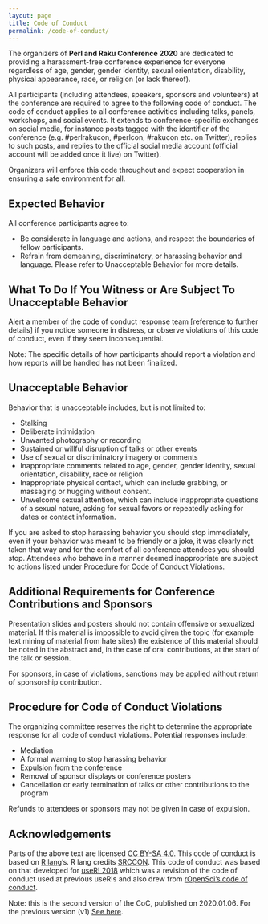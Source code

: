 ```yaml
---
layout: page
title: Code of Conduct
permalink: /code-of-conduct/
---
```


The organizers of **Perl and Raku Conference 2020** are dedicated to providing a
harassment-free conference experience for everyone regardless of age, gender,
gender identity, sexual orientation, disability, physical appearance, race, or
religion (or lack thereof).

All participants (including attendees, speakers, sponsors and volunteers) at the
conference are required to agree to the following code of conduct. The code of
conduct applies to all conference activities including talks, panels, workshops,
and social events. It extends to conference-specific exchanges on social media,
for instance posts tagged with the identifier of the conference (e.g.
\#perlrakucon, \#perlcon, \#rakucon etc. on Twitter), replies to such posts, and
replies to the official social media account (official account will be added
once it live) on Twitter).

Organizers will enforce this code throughout and expect cooperation in ensuring
a safe environment for all.

## Expected Behavior

All conference participants agree to:

* Be considerate in language and actions, and respect the boundaries of fellow
participants.
* Refrain from demeaning, discriminatory, or harassing behavior and language.
Please refer to Unacceptable Behavior for more details.

## What To Do If You Witness or Are Subject To Unacceptable Behavior

Alert a member of the code of conduct response team [reference to further
details] if you notice someone in distress, or observe violations of this code
of conduct, even if they seem inconsequential.

Note: The specific details of how participants should report a violation and how
reports will be handled has not been finalized.

## Unacceptable Behavior

Behavior that is unacceptable includes, but is not limited to:

* Stalking
* Deliberate intimidation
* Unwanted photography or recording
* Sustained or willful disruption of talks or other events
* Use of sexual or discriminatory imagery or comments
* Inappropriate comments related to age, gender, gender identity, sexual
orientation, disability, race or religion
* Inappropriate physical contact, which can include grabbing, or massaging or
hugging without consent.
* Unwelcome sexual attention, which can include inappropriate questions of a
sexual nature, asking for sexual favors or repeatedly asking for dates or
contact information.

If you are asked to stop harassing behavior you should stop immediately, even if
your behavior was meant to be friendly or a joke, it was clearly not taken that
way and for the comfort of all conference attendees you should stop.
Attendees who behave in a manner deemed inappropriate are subject to actions
listed under
[Procedure for Code of Conduct Violations](#procedure-for-code-of-conduct-violations).

## Additional Requirements for Conference Contributions and Sponsors

Presentation slides and posters should not contain offensive or sexualized material.
If this material is impossible to avoid given the topic (for example text mining
of material from hate sites)
the existence of this material should be noted in the abstract and, in the case
of oral contributions, at the start of the talk or session.

For sponsors, in case of violations, sanctions may be applied without return of
sponsorship contribution.

## Procedure for Code of Conduct Violations

The organizing committee reserves the right to determine the appropriate response
for all code of conduct violations. Potential responses include:

* Mediation
* A formal warning to stop harassing behavior
* Expulsion from the conference
* Removal of sponsor displays or conference posters
* Cancellation or early termination of talks or other contributions to the program

Refunds to attendees or sponsors may not be given in case of expulsion.

## Acknowledgements

Parts of the above text are licensed [CC BY-SA 4.0](http://creativecommons.org/licenses/by-sa/4.0/).
This code of conduct is based on [R lang](https://www.r-project.org/coc.html)’s. R lang credits [SRCCON](https://srccon.org/conduct/).
This code of conduct was based on that developed for [useR! 2018](https://user2018.r-project.org/code_of_conduct/)
which was a revision of the code of conduct used at previous useR!s and also drew from [rOpenSci’s code of conduct](https://ropensci.org/coc/).

Note: this is the second version of the CoC, published on 2020.01.06. For the previous version (v1) [See here](code-of-conduct-v1).
